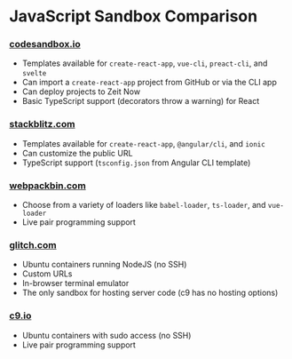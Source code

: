 # JavaScript Sandbox Comparison


### [codesandbox.io](https://codesandbox.io)
  * Templates available for `create-react-app`, `vue-cli`, `preact-cli`, and `svelte`
  * Can import a `create-react-app` project from GitHub or via the CLI app
  * Can deploy projects to Zeit Now
  * Basic TypeScript support (decorators throw a warning) for React


### [stackblitz.com](https://stackblitz.com)
  * Templates available for `create-react-app`, `@angular/cli`, and `ionic`
  * Can customize the public URL
  * TypeScript support (`tsconfig.json` from Angular CLI template)


### [webpackbin.com](https://webpackbin.com)
  * Choose from a variety of loaders like `babel-loader`, `ts-loader`, and `vue-loader`
  * Live pair programming support


### [glitch.com](https://glitch.com)
  * Ubuntu containers running NodeJS (no SSH)
  * Custom URLs
  * In-browser terminal emulator
  * The only sandbox for hosting server code (c9 has no hosting options)


### [c9.io](https://c9.io)
  * Ubuntu containers with sudo access (no SSH)
  * Live pair programming support
